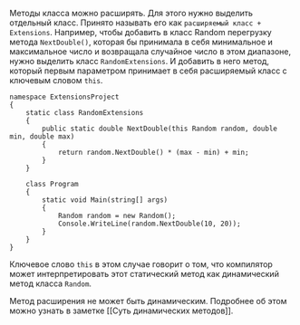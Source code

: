 
Методы класса можно расширять. Для этого нужно выделить отдельный класс. Принято называть его как `расширяемый класс + Extensions`. Например, чтобы добавить в класс Random перегрузку метода `NextDouble()`, которая бы принимала в себя минимальное и максимальное число и возвращала случайное число в этом диапазоне, нужно выделить класс `RandomExtensions`. И добавить в него метод, который первым параметром принимает в себя расширяемый класс с ключевым словом `this`.

```
namespace ExtensionsProject
{
    static class RandomExtensions
    {
        public static double NextDouble(this Random random, double min, double max)
        {
            return random.NextDouble() * (max - min) + min;
        }
    }

    class Program
    {
        static void Main(string[] args)
        {
            Random random = new Random();
            Console.WriteLine(random.NextDouble(10, 20));
        }
    }
}
```

Ключевое слово `this` в этом случае говорит о том, что компилятор может интерпретировать этот статический метод как динамический метод класса `Random`.

Метод расширения не может быть динамическим. Подробнее об этом можно узнать в заметке [[Суть динамических методов]].